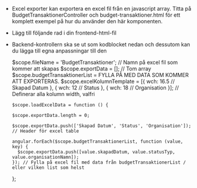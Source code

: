 - Excel exporter kan exportera en excel fil från en javascript array. 
   Titta på BudgetTransaktionerController och budget-transaktioner.html för ett komplett exempel på hur du använder den här komponenten.

- Lägg till följande rad i din frontend-html-fil 
   
    <div excel-export load-excel-data="loadExcelData()" 
    export-data="exportData"file-name="{{fileName}}"></div>
    
- Backend-kontrollern ska se ut som kodblocket nedan och dessutom kan du lägga till egna anpassningar till den
 
     $scope.fileName = 'BudgetTransaktioner'; // Namn på excel fil som kommer att skapas
     $scope.exportData = []; // Tom array
     $scope.budgetTransaktionerList = FYLLA PÅ MED DATA SOM KOMMER ATT EXPORTERAS.
     $scope.excelKolumnTemplate = [{
           wch: 16.5 // Skapad Datum
       }, {
            wch: 12 // Status
        }, {
            wch: 18 // Organisation
        }]; // Definerar alla kolumn width, valfri

      $scope.loadExcelData = function () {

      $scope.exportData.length = 0;

      $scope.exportData.push(['Skapad Datum', 'Status', 'Organisation']);  // Header för excel table

      angular.forEach($scope.budgetTransaktionerList, function (value, key) {
        $scope.exportData.push([value.skapadDatum, value.statusTyp, value.organisationNamn]); 
      }); // Fylla på excel fil med data från budgetTransaktionerList / eller vilken list som helst
    }; 
